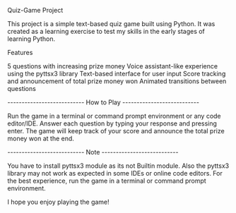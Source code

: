 Quiz-Game Project


This project is a simple text-based quiz game built using Python. It was created as a learning exercise to test my skills in the early stages of learning Python.

Features

5 questions with increasing prize money
Voice assistant-like experience using the pyttsx3 library
Text-based interface for user input
Score tracking and announcement of total prize money won
Animated transitions between questions


---------------------------  How to Play  ---------------------------

Run the game in a terminal or command prompt environment or any code editor/IDE.
Answer each question by typing your response and pressing enter.
The game will keep track of your score and announce the total prize money won at the end.


---------------------------  Note  ---------------------------

You have to install pyttsx3 module as its not Builtin module. Also the pyttsx3 library may not work as expected in some IDEs or online code editors. For the best experience, run the game in a terminal or command prompt environment.

 I hope you enjoy playing the game!
